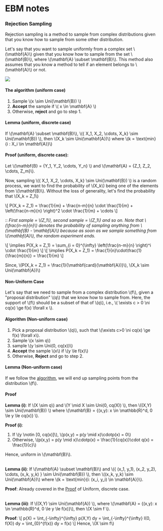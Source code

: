 # EBM notes

### Rejection Sampling
Rejection sampling is a method to sample from complex distributions given that you know how to sample from some other distribution. 

Let's say that you want to sample uniformly from a complex set \\(\mathbf{A}\\) given that you know how to sample from the set  \\(\mathbf{B}\\), where \\(\mathbf{A} \subset \mathbf{B}\\). This method also assumes that you know a method to tell if an element belongs to \\(\mathbf{A}\\) or not.

![](https://i.imgur.com/FOGcQRV.png)

#### The algorithm (uniform case)
1. Sample \\(x \sim Uni(\mathbf{B}) \\)
2. **Accept** the sample if \\( x \in \mathbf{A} \\)
3.  Otherwise, **reject** and go to step 1. 

#### Lemma (uniform, discrete case)
If \\(\mathbf{A} \subset \mathbf{B}\\), \\(\{ X_1, X_2, \cdots, X_k\} \sim Uni(\mathbf{B}) \\), then \\(X_k \sim Uni(\mathbf{A})\\) where \\(k = \text{min}\{i : X_i \in \mathbf{A}\}\\)

#### Proof (uniform, discrete case):
Let \\(\mathbf{B} = \{Y_1, Y_2, \cdots, Y_n\} \\) and \\(\mathbf{A} = \{Z_1, Z_2, \cdots, Z_m\}\\).

Now, sampling \\(\{ X_1, X_2, \cdots, X_k\} \sim Uni(\mathbf{B}) \\) is a random process, we want to find the probability of \\(X_k\\) being one of the elements from \\(\mathbf{B}\\). Without the loss of generality, let's find the probability that \\(X_k = Z_1\\)

\\[
    P(X_k = Z_1) = \frac{1}{m} + \frac{n-m}{n} \cdot \frac{1}{m} + \left(\frac{n-m}{n} \right)^2  \cdot \frac{1}{m} + \cdots 
\\]

:: *First sample = \\(Z_1\\), second sample = \\(Z_1\\) and so on. Note that \\(\frac{n-m}{n}\\) denotes the probability of sampling anything from \\(\mathbf{B} - \mathbf{A}\\) because as soon as we sample something from \\(\mathbf{A}\\), the random experiment ends.*

\\[
    \implies P(X_k = Z_1) = \sum_{i = 0}^{\infty} \left(\frac{n-m}{n} \right)^i  \cdot \frac{1}{m}
\\]
\\[
    \implies P(X_k = Z_1) = \frac{1}{n}\cdot\frac{1}{\frac{m}{n}} = \frac{1}{m}
\\]

Since, \\(P(X_k = Z_1) = \frac{1}{\mathbf{card}(\mathbf{A})}\\), \\(X_k \sim Uni(\mathbf{A})\\)


#### Non-Uniform Case

Let's say that we need to sample from a complex distribution \\(f\\), given a "proposal distribution" \\(q\\) that we know how to sample from. Here, the support of \\(f\\) should be a subset of that of \\(q\\), i.e., \\( \exists c > 0 \ni cq(x) \ge f(x) \forall x \\).

#### Algorithm (Non-uniform case)
1. Pick a proposal distribution \\(q\\), such that \\(\exists c>0 \ni cq(x) \ge f(x) \forall x\\).
2. Sample \\(x \sim q\\)
3. sample \\(y \sim Uni(0, cq(x))\\)
4. **Accept** the sample \\(x\\) if \\(y \le f(x)\\)
5. Otherwise, **Reject** and go to step 2.

#### Lemma (Non-uniform case)
If we follow the [algorithm](#algorithm-non-uniform-case), we will end up sampling points from the distribution \\(f\\).

#### Proof

**Lemma (i)**: If \\(X \sim q\\) and \\(Y \mid X \sim Uni(0, cq(X)) \\), then \\((X,Y) \sim Uni(\mathbf{B}) \\) where \\(\mathbf{B} = \{(x,y): x \in \mathbb{R}^d, 0 \le y \le cq(x)\} \\).

**Proof (i)**:
1. If \\(y \notin [0, cq(x)]\\), \\(p(x,y) = p(y \mid x)\cdotp(x) = 0\\)
2. Otherwise, \\(p(x,y) = p(y \mid x)\cdotp(x) = \frac{1}{cq(x)}\cdot q(x) = \frac{1}{c}\\)

Hence, uniform in \\(\mathbf{B}\\).

\
**Lemma (ii)**: If \\(\mathbf{A} \subset \mathbf{B}\\) and \\(\{ (x_1, y_1), (x_2, y_2), \cdots, (x_k, y_k) \} \sim Uni(\mathbf{B}) \\), then \\((x_k, y_k) \sim Uni(\mathbf{A})\\) where \\(k = \text{min}\{i: (x_i, y_i) \in \mathbf{A}\}\\).

**Proof**: 
Already covered in the [Proof](#proof-uniform-discrete-case) of Uniform, discrete case.

\
**Lemma (iii)**: If \\((X,Y) \sim Uni(\mathbf{A}) \\), where \\(\mathbf{A} = \{(x,y): x \in \mathbb{R}^d, 0 \le y \le f(x)\}\\), then \\(X \sim f \\).

**Proof**:
\\[
    p(X) = \int_{-\infty}^{\infty} p(X,Y) dy = \int_{-\infty}^{\infty} I(0, f(X)) dy = \int_{0}^{f(x)} dy = f(x)
\\]
Hence, \\(X \sim f\\)